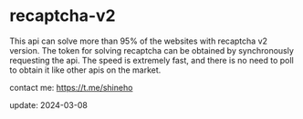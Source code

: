 # recaptcha-v2
This api can solve more than 95% of the websites with recaptcha v2 version. The token for solving recaptcha can be obtained by synchronously requesting the api. The speed is extremely fast, and there is no need to poll to obtain it like other apis on the market.

contact me: https://t.me/shineho

update: 2024-03-08
